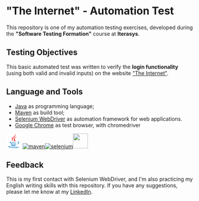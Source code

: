 # "The Internet" - Automation Test
This repository is one of my automation testing exercises, developed during the **"Software Testing Formation"** course at **Iterasys**.
## Testing Objectives

This basic automated test was written to verify the **login functionality** (using both valid and invalid inputs) on the website ["The Internet"](https://the-internet.herokuapp.com/login).



## Language and Tools

- [Java](https://www.oracle.com/java/technologies/downloads/) as programming language;
- [Maven](https://maven.apache.org/download.cgi) as build tool;
- [Selenium WebDriver](https://www.selenium.dev/documentation/webdriver/) as automation framework for web applications.
- [Google Chrome](https://www.google.com/chrome/?brand=YTUH&gclid=Cj0KCQiAnsqdBhCGARIsAAyjYjThEbMgK-Pyt6tXBBxBf9wk8TAD19OKn0FRnMlz45Ul0fZ5ogPb9gEaAjOhEALw_wcB&gclsrc=aw.ds) as test browser, with chromedriver

<p align="left"><a href="https://www.java.com" target="_blank" rel="noreferrer"><img src="https://raw.githubusercontent.com/devicons/devicon/master/icons/java/java-original.svg" alt="java" width="40" height="40"/></a> <a href="https://maven.apache.org/" target="_blank" rel="noreferrer"><img src="https://i.imgur.com/CgF3K0y.png" alt="maven" width="50" height="50"/></a><a href="https://www.selenium.dev" target="_blank" rel="noreferrer"><img src="https://raw.githubusercontent.com/detain/svg-logos/780f25886640cef088af994181646db2f6b1a3f8/svg/selenium-logo.svg" alt="selenium" width="40" height="40"/></a><a href = "https://www.google.com/chrome/?brand=YTUH&gclid=Cj0KCQiAnsqdBhCGARIsAAyjYjThEbMgK-Pyt6tXBBxBf9wk8TAD19OKn0FRnMlz45Ul0fZ5ogPb9gEaAjOhEALw_wcB&gclsrc=aw.ds"><img src="https://user-images.githubusercontent.com/115346533/208242996-fae0e828-b968-45cd-ab0c-1a73c9825b65.png" width="40" height="40"></a></p>

## Feedback

This is my first contact with Selenium WebDriver, and I'm also practicing my English writing skills with this repository. 
If you have any suggestions, please let me know at my [LinkedIn](https://www.linkedin.com/in/carol-guimaraes/). 
